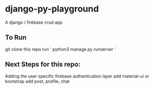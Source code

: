 # django-py-playground
A django / firebase crud app 

## To Run

git clone this repo
run ' python3 manage.py runserver '

## Next Steps for this repo:

Adding the user specific firebase authentication layer
add material-ui or bootstrap 
add post, profile, chat
